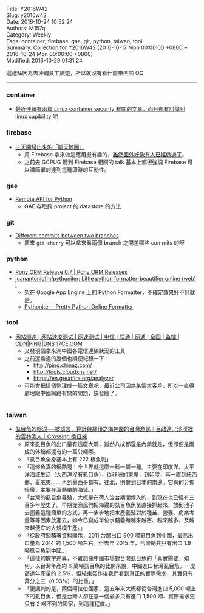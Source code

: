 Title: Y2016W42  
Slug: y2016w42  
Date: 2016-10-24 10:52:24  
Authors: M157q  
Category: Weekly  
Tags: container, firebase, gae, git, python, taiwan, tool  
Summary: Collection for Y2016W42 (2016-10-17 Mon 00:00:00 +0800 ~ 2016-10-24 Mon 00:00:00 +0800)  
Modified: 2016-10-29 01:31:24  
  
  
這禮拜因為去沖繩員工旅遊，所以就沒有看什麼東西啦 QQ  
  
---  
  
### container  
  
+ [最近連續有兩篇 Linux container security 有關的文章，而且都有討論到 linux capibility 呢](http://rhelblog.redhat.com/2016/10/17/secure-your-containers-with-this-one-weird-trick/)  
  
  
### firebase  
  
+ [三天開發出來的「聊天地圖」](http://www.inside.com.tw/2016/10/17/livemaps)  
    + 用 Firebase 拿來做這應用挺有趣的，[雖然國外好像有人已經做過了](https://buzzorange.com/techorange/2016/10/18/livemaps/)。  
    + 之前去 GCPUG 聽到 Firebase 相關的 talk 基本上都很強調 Firebase 可以滿簡單的達到這種即時的互動性。  
  
  
### gae  
  
+ [Remote API for Python](https://cloud.google.com/appengine/docs/python/tools/remoteapi)  
    + GAE 存取跨 project 的 datastore 的方法  
  
  
### git  
  
+ [Different commits between two branches](http://stackoverflow.com/questions/7566416/different-commits-between-two-branches)  
    + 原來 `git-cherry` 可以拿來看兩個 branch 之間差哪些 commits 的呀  
  
  
### python  
  
+ [Pony ORM Release 0.7 | Pony ORM Releases](https://blog.ponyorm.com/2016/10/12/pony-orm-release-0-7/)  
+ [juanantoniofm/pythoniter: Little python formatter-beautifier online (web) i](https://github.com/juanantoniofm/pythoniter)  
    + 架在 Google App Engine 上的 Python Formatter，不確定效果好不好就是。  
    + [Pythoniter - Pretty Python Online Formatter](http://pythoniter.appspot.com/)  
  
  
### tool  
  
+ [网站测速 | 网站速度测试 | 网速测试 | 电信 | 联通 | 网通 | 全国 | 监控 | CDN|PING|DNS 17CE.COM](http://17ce.com)  
    + 又發現個拿來測中國各電信連線狀況的工具  
    + 之前還看過的幾個也順便紀錄一下：  
        + <http://ping.chinaz.com/>  
        + <http://tools.cloudxns.net/>  
        + <https://en.greatfire.org/analyzer>  
    + 可能會把這個整理成一篇文章吧，最近公司因為某個大客戶，所以一直得處理跟中國網路有關的問題，快發瘋了。  
  
---  
  
### taiwan  
  
+ [虱目魚的眼淚──被謊言、算計與顢頇之海包圍的台灣漁民｜呂政達／沙漠裡的雲林漁人｜Crossing 換日線](http://www.cw.com.tw/blog/blogTopic.action?id=601&nid=7088&page=1)  
    + 原來虱目魚的出口量有這麼大啊，雖然八成都還是內銷就是，但即便是兩成的外銷都還有約一萬公噸哪。  
    + 「虱目魚全身基本上有 222 根魚刺」  
    + 「這條魚真的很酷喔！全世界就這麼一科一屬一種。主要在印度洋、太平洋海域生活（大西洋沒有虱目魚），從非洲的東岸，到印度，再一直到紐西蘭、夏威夷...... 再到墨西哥都有。往北，則會到日本的南邊。它真的分佈很廣，主要在溫熱帶的海域。」  
    + 「台灣的虱目魚養殖，大概是在荷人治台期間傳入的，到現在也已經有三百多年歷史了。早期從漁民們把海邊的虱目魚魚苗直接抓起來，放到池子去圈養這種簡單的方式，再一步步地把水產養殖對於種苗、營養、商業考量等等因素放進去，如今已變成單位水體養殖越來越密、越來越多、及越來越便宜的大規模生產。」  
    + 「從政府關務署資料顯示，2011 台灣出口 900 噸虱目魚到中國，最高出口量為 2014 的 1,500 噸左右。但去年 2015 年，台灣總共只有出口 1.9 噸虱目魚到中國。」  
    + 「這樣的數字差異，不難想像中國市場對台灣虱目魚的「真實需要」如何。以台灣年產約 6 萬噸虱目魚的比例來說，中國進口台灣虱目魚，一度高達年產量的 2.5%，但結束契作後我們看到真正的實際需求，其實只有萬分之三（0.03%）的比重。」  
    + 「更諷刺的是，兩個阿拉伯國家，這五年來大概都從台灣進口 5,000 噸上下的虱目魚，但是台灣人卻在意一個最多只有進口 1,500 噸、實際需求更只有 2 噸不到的國家，到這種程度。」  
